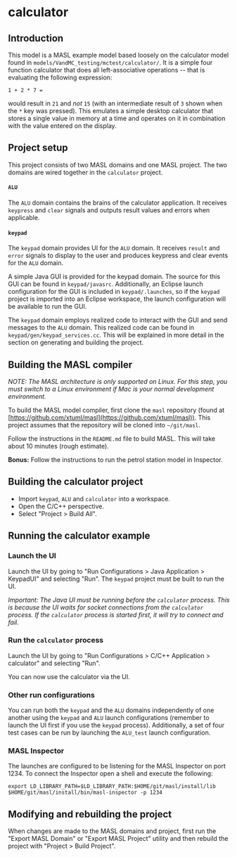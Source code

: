 calculator
==========

## Introduction

This model is a MASL example model based loosely on the calculator model found
in `models/VandMC_testing/mctest/calculator/`. It is a simple four function
calculator that does all left-associative operations -- that is evaluating the
following expression:
```
1 + 2 * 7 =
```
would result in `21` and _not_ `15` (with an intermediate result of `3` shown
when the `*` key was pressed). This emulates a simple desktop calculator that
stores a single value in memory at a time and operates on it in combination with
the value entered on the display.

## Project setup

This project consists of two MASL domains and one MASL project. The two domains
are wired together in the `calculator` project.

#### `ALU`

The `ALU` domain contains the brains of the calculator application. It receives
`keypress` and `clear` signals and outputs result values and errors when
applicable.

#### `keypad`

The `keypad` domain provides UI for the `ALU` domain. It receives `result` and
`error` signals to display to the user and produces keypress and clear events
for the `ALU` domain.

A simple Java GUI is provided for the keypad domain. The source for this GUI can
be found in `keypad/javasrc`. Additionally, an Eclipse launch configuration for
the GUI is included in `keypad/.launches`, so if the `keypad` project is
imported into an Eclipse workspace, the launch configuration will be available
to run the GUI.

The `keypad` domain employs realized code to interact with the GUI and send
messages to the `ALU` domain. This realized code can be found in
`keypad/gen/keypad_services.cc`. This will be explained in more detail in the
section on generating and building the project.

## Building the MASL compiler

_NOTE: The MASL architecture is only supported on Linux. For this step, you must
switch to a Linux environment if Mac is your normal development environment._

To build the MASL model compiler, first clone the `masl` repository (found at
[https://github.com/xtuml/masl](https://github.com/xtuml/masl)). This project
assumes that the repository will be cloned into `~/git/masl`.

Follow the instructions in the `README.md` file to build MASL. This will take
about 10 minutes (rough estimate).

**Bonus:** Follow the instructions to run the petrol station model in Inspector.

## Building the calculator project

- Import `keypad`, `ALU` and `calculator` into a workspace.  
- Open the C/C++ perspective.  
- Select "Project > Build All".  

## Running the calculator example

### Launch the UI

Launch the UI by going to "Run Configurations > Java Application > KeypadUI" and
selecting "Run". The `keypad` project must be built to run the UI.

_Important: The Java UI must be running before the `calculator` process. This is
because the UI waits for socket connections from the `calculator` process. If
the `calculator` process is started first, it will try to connect and fail._

### Run the `calculator` process

Launch the UI by going to "Run Configurations > C/C++ Application > calculator"
and selecting "Run".

You can now use the calculator via the UI.

### Other run configurations

You can run both the `keypad` and the `ALU` domains independently of one another
using the `keypad` and `ALU` launch configurations (remember to launch the UI
first if you use the `keypad` process). Additionally, a set of four test cases
can be run by launching the `ALU_test` launch configuration.

### MASL Inspector

The launches are configured to be listening for the MASL Inspector on port 1234.
To connect the Inspector open a shell and execute the following:

```
export LD_LIBRARY_PATH=$LD_LIBRARY_PATH:$HOME/git/masl/install/lib
$HOME/git/masl/install/bin/masl-inspector -p 1234
```

## Modifying and rebuilding the project

When changes are made to the MASL domains and project, first run the "Export
MASL Domain" or "Export MASL Project" utility and then rebuild the project with
"Project > Build Project".

